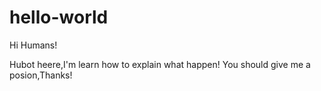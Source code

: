 # hello-world

Hi Humans!

Hubot heere,I'm learn how to explain what happen!
You should give me a  posion,Thanks!
